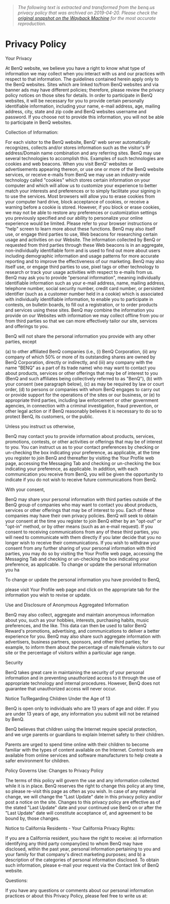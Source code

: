 > *The following text is extracted and transformed from the benq.us privacy policy that was archived on 2019-04-20. Please check the [original snapshot on the Wayback Machine](https://web.archive.org/web/20190420230421id_/https%3A//www.benq.com/en-us/policy/privacy-policy.html) for the most accurate reproduction.*

# Privacy Policy

Your Privacy

At BenQ website, we believe you have a right to know what type of information we may collect when you interact with us and our practices with respect to that information. The guidelines contained herein apply only to the BenQ websites. Sites which are linked to/from BenQ websites and via banner ads may have different policies; therefore, please review the privacy policy notices on those sites for details. In order to participate in BenQ websites, it will be necessary for you to provide certain personally identifiable information, including your name, e-mail address, age, mailing address, city, state and zip code and BenQ websites username and password. If you choose not to provide this information, you will not be able to participate in BenQ websites.

Collection of Information:

For each visitor to the BenQ website, BenQ' web server automatically recognizes, collects and/or stores information such as the visitor's IP address/Domain name combination and any referring sites. BenQ may use several technologies to accomplish this. Examples of such technologies are cookies and web beacons. When you visit BenQ' websites or advertisements appearing thereon, or use one or more of the BenQ website services, or receive e-mails from BenQ we may use an industry-wide technology called "cookies" which stores certain information on your computer and which will allow us to customize your experience to better match your interests and preferences or to simply facilitate your signing in to use the services. Most browsers will allow you to erase cookies from your computer hard drive, block acceptance of cookies, or receive a warning before a cookie is stored. However, if you block or erase cookies, we may not be able to restore any preferences or customization settings you previously specified and our ability to personalize your online experience would be limited. Please refer to your browser instructions or "help" screen to learn more about these functions. BenQ may also itself use, or engage third parties to use, Web beacons for researching certain usage and activities on our Website. The information collected by BenQ or requested from third parties through these Web beacons is in an aggregate, non-individually identifiable form and is used to find out more about users including demographic information and usage patterns for more accurate reporting and to improve the effectiveness of our marketing. BenQ may also itself use, or engage third parties to use, pixel tags or other technology to research or track your usage activities with respect to e-mails from us. BenQ may ask you to provide "personal information", meaning individually identifiable information such as your e-mail address, name, mailing address, telephone number, social security number, credit card number, or persistent identifier (such as a customer number held in a cookie) which is associated with individually identifiable information, to enable you to participate in contests, on bulletin boards, to fill out a registration, or to order products and services using these sites. BenQ may combine the information you provide on our Websites with information we may collect offline from you or from third parties so that we can more effectively tailor our site, services and offerings to you.

BenQ will not share the personal information you provide with any other parties, except 

(a) to other affiliated BenQ companies (i.e., (i) BenQ Corporation, (ii) any company of which 50% or more of its outstanding shares are owned by BenQ Corporation, directly or indirectly, and (iii) any company with the name "BENQ" as a part of its trade name) who may want to contact you about products, services or other offerings that may be of interest to you (BenQ and such affiliates being collectively referred to as "BenQ"), (b) with your consent (see paragraph below), (c) as may be required by law or court order, (d) to persons or companies with whom BenQ engages to carry out or provide support for the operations of the sites or our business, or (e) to appropriate third parties, including law enforcement or other government agencies, in connection with a criminal investigation, fraud prevention, or other legal action or if BenQ reasonably believes it is necessary to do so to protect BenQ, its customers, or the public.

Unless you instruct us otherwise, 

BenQ may contact you to provide information about products, services, promotions, contests, or other activities or offerings that may be of interest to you. You can instruct us as to your contact preferences by checking or un-checking the box indicating your preference, as applicable, at the time you register to join BenQ and thereafter by visiting the Your Profile web page, accessing the Messaging Tab and checking or un-checking the box indicating your preference, as applicable. In addition, with each communication you receive from BenQ, you will be given the opportunity to indicate if you do not wish to receive future communications from BenQ.

With your consent, 

BenQ may share your personal information with third parties outside of the BenQ group of companies who may want to contact you about products, services or other offerings that may be of interest to you. Each of these companies may have their own privacy policies. BenQ will seek to obtain your consent at the time you register to join BenQ either by an "opt-out" or "opt-in" method, or by other means (such as an e-mail request). If you consent to receiving communications from any of these third parties, you will need to communicate with them directly if you later decide that you no longer wish to receive their communications. If you wish to withdraw your consent from any further sharing of your personal information with third parties, you may do so by visiting the Your Profile web page, accessing the Messaging Tab and checking or un-checking the box indicating your preference, as applicable. To change or update the personal information you ha

To change or update the personal information you have provided to BenQ, 

please visit Your Profile web page and click on the appropriate tab for the information you wish to revise or update.

Use and Disclosure of Anonymous Aggregated Information 

BenQ may also collect, aggregate and maintain anonymous information about you, such as your hobbies, interests, purchasing habits, music preferences, and the like. This data can then be used to tailor BenQ Reward's promotions, advertising, and communications to deliver a better experience for you. BenQ may also share such aggregate information with advertisers, business partners, sponsors, and other third parties; for example, to inform them about the percentage of male/female visitors to our site or the percentage of visitors within a particular age range.

Security 

BenQ takes great care in maintaining the security of your personal information and in preventing unauthorized access to it through the use of appropriate technology and internal procedures. However, BenQ does not guarantee that unauthorized access will never occur.

Notice To/Regarding Children Under the Age of 13

BenQ is open only to individuals who are 13 years of age and older. If you are under 13 years of age, any information you submit will not be retained by BenQ.

BenQ believes that children using the Internet require special protection, and we urge parents or guardians to explain Internet safety to their children.

Parents are urged to spend time online with their children to become familiar with the types of content available on the Internet. Control tools are available from online services and software manufacturers to help create a safer environment for children.

Policy Governs Use: Changes to Privacy Policy

The terms of this policy will govern the use and any information collected while it is in place. BenQ reserves the right to change this policy at any time, so please re-visit this page as often as you wish. In case of any material change, we will change the "Last Update" date in this privacy policy and/or post a notice on the site. Changes to this privacy policy are effective as of the stated "Last Update" date and your continued use BenQ on or after the "Last Update" date will constitute acceptance of, and agreement to be bound by, those changes.

Notice to California Residents - Your California Privacy Rights:

If you are a California resident, you have the right to receive: a) information identifying any third party company(ies) to whom BenQ may have disclosed, within the past year, personal information pertaining to you and your family for that company's direct marketing purposes; and b) a description of the categories of personal information disclosed. To obtain such information, please e-mail your request via the Contact link of BenQ website.

Questions:

If you have any questions or comments about our personal information practices or about this Privacy Policy, please feel free to write us at:
